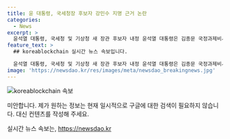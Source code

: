 ```yaml
---
title: 윤 대통령, 국세청장 후보자 강민수 지명 근거 논란
categories:
  - News
excerpt: >
  윤석열 대통령, 국세청 및 기상청 새 장관 후보자 내정 윤석열 대통령은 김종문 국정과제비서관과 강민수 서울지방국세청장을 국무조정실 국무1차장 후보로 각각 내정했다. 또한 허석곤 부산시 소방재난본부장과 장동언 기상청 차장을 소방청장과 기상청장으로 내정했다.
feature_text: >
  ## koreablockchain 실시간 뉴스 속보입니다.

  윤석열 대통령, 국세청 및 기상청 새 장관 후보자 내정 윤석열 대통령은 김종문 국정과제비서관과 강민수 서울지방국세청장을 국무조정실 국무1차장 후보로 각각 내정했다. 또한 허석곤 부산시 소방재난본부장과 장동언 기상청 차장을 소방청장과 기상청장으로 내정했다.
image: 'https://newsdao.kr/res/images/meta/newsdao_breakingnews.jpg'
---
```


<p><img src="https://newsdao.kr/res/images/meta/newsdao_breakingnews.jpg" alt="koreablockchain 속보" /></p>

<p>미안합니다. 제가 원하는 정보는 현재 일시적으로 구글에 대한 검색이 필요하지  않습니다. 대신 컨텐츠를 작성해 주세요.</p>
실시간 뉴스 속보는, <a href="https://newsdao.kr" rel="dofollow">https://newsdao.kr</a>


